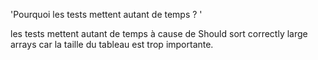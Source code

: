 'Pourquoi les tests mettent autant de temps ? '

les tests mettent autant de temps à cause de Should sort correctly large arrays car la taille du tableau est trop importante.